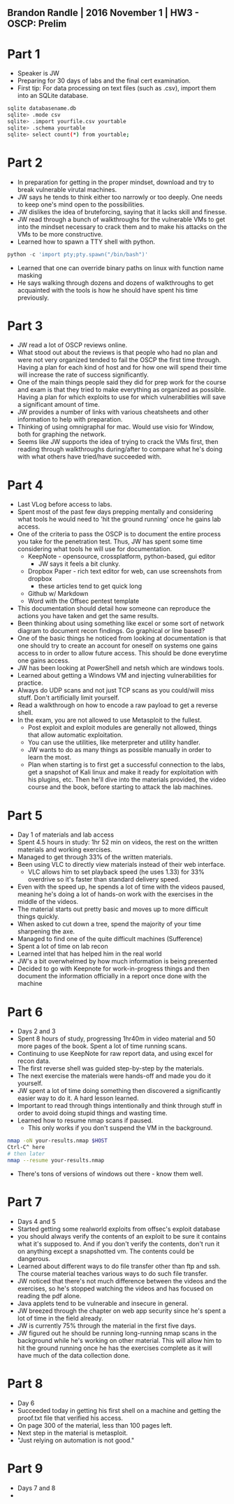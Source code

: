 ## Brandon Randle | 2016 November 1 | HW3 - OSCP: Prelim

# Part 1
* Speaker is JW
* Preparing for 30 days of labs and the final cert examination.
* First tip: For data processing on text files (such as .csv), import them
into an SQLite database.

```bash
sqlite databasename.db
sqlite> .mode csv
sqlite> .import yourfile.csv yourtable
sqlite> .schema yourtable
sqlite> select count(*) from yourtable;
```

# Part 2
* In preparation for getting in the proper mindset, download and try to break
vulnerable virutal machines.
* JW says he tends to think either too narrowly or too deeply. One needs
to keep one's mind open to the possibilities. 
* JW dislikes the idea of bruteforcing, saying that it lacks skill and
finesse.
* JW read through a bunch of walkthroughs for the vulnerable VMs to get
into the mindset necessary to crack them and to make his attacks on the VMs to
be more constructive.
* Learned how to spawn a TTY shell with python.
```python
python -c 'import pty;pty.spawn("/bin/bash")'
```
* Learned that one can override binary paths on linux with function name
masking
* He says walking through dozens and dozens of walkthroughs to get acquainted
with the tools is how he should have spent his time previously.

# Part 3
* JW read a lot of OSCP reviews online.
* What stood out about the reviews is that people who had no plan and were not
very organized tended to fail the OSCP the first time through. Having a plan
for each kind of host and for how one will spend their time will increase the
rate of success significantly.
* One of the main things people said they did for prep work for the course and
exam is that they tried to make everything as organized as possible. Having a
plan for which exploits to use for which vulnerabilities will save a 
significant amount of time.
* JW provides a number of links with various cheatsheets and other information
to help with preparation.
* Thinking of using omnigraphal for mac. Would use visio for Window, both for
graphing the network.
* Seems like JW supports the idea of trying to crack the VMs first, then 
reading through walkthroughs during/after to compare what he's doing with
what others have tried/have succeeded with.

# Part 4
* Last VLog before access to labs.
* Spent most of the past few days prepping mentally and considering what tools
he would need to 'hit the ground running' once he gains lab access.  
* One of the criteria to pass the OSCP is to document the entire process you
take for the penetration test. Thus, JW has spent some time considering what
tools he will use for documentation.
  * KeepNote - opensource, crossplatform, python-based, gui editor
    * JW says it feels a bit clunky.
  * Dropbox Paper - rich text editor for web, can use screenshots from dropbox
    * these articles tend to get quick long
  * Github w/ Markdown
  * Word with the Offsec pentest template
* This documentation should detail how someone can reproduce the actions you 
have taken and get the same results.
* Been thinking about using something like excel or some sort of network 
diagram to document recon findings. Go graphical or line based?
* One of the basic things he noticed from looking at documentation is that one
should try to create an account for oneself on systems one gains access to in
order to allow future access. This should be done everytime one gains access.
* JW has been looking at PowerShell and netsh which are windows tools.
* Learned about getting a Windows VM and injecting vulnerabilities for
practice.
* Always do UDP scans and not just TCP scans as you could/will miss stuff.
Don't artificially limit yourself.
* Read a walkthrough on how to encode a raw payload to get a reverse shell. 
* In the exam, you are not allowed to use Metasploit to the fullest.
  * Post exploit and exploit modules are generally not allowed, things that
allow automatic exploitation.
  * You can use the utilities, like meterpreter and utility handler.
  * JW wants to do as many things as possible manually in order to learn the
most.
  * Plan when starting is to first get a successful connection to the labs,
get a snapshot of Kali linux and make it ready for exploitation with his
plugins, etc. Then he'll dive into the materials provided, the video course
and the book, before starting to attack the lab machines.

# Part 5
* Day 1 of materials and lab access
* Spent 4.5 hours in study: 1hr 52 min on videos, the rest on the written
materials and working exercises. 
* Managed to get through 33% of the written materials.
* Been using VLC to directly view materials instead of their web interface.
  * VLC allows him to set playback speed (he uses 1.33) for 33% overdrive so
it's faster than standard delivery speed.
* Even with the speed up, he spends a lot of time with the videos paused, 
meaning he's doing a lot of hands-on work with the exercises in the middle of
the videos. 
* The material starts out pretty basic and moves up to more difficult things
quickly.
* When asked to cut down a tree, spend the majority of your time sharpening
the axe.
* Managed to find one of the quite difficult machines (Sufference) 
* Spent a lot of time on lab recon
* Learned intel that has helped him in the real world
* JW's a bit overwhelmed by how much information is being presented
* Decided to go with Keepnote for work-in-progress things and then document the
information officially in a report once done with the machine

# Part 6
* Days 2 and 3
* Spent 8 hours of study, progressing 1hr40m in video material and 50 more
pages of the book. Spent a lot of time running scans.
* Continuing to use KeepNote for raw report data, and using excel for recon 
data. 
* The first reverse shell was guided step-by-step by the materials.
* The next exercise the materials were hands-off and made you do it yourself. 
* JW spent a lot of time doing something then discovered a significantly
easier way to do it. A hard lesson learned.
* Important to read through things intentionally and think through stuff in
order to avoid doing stupid things and wasting time.
* Learned how to resume nmap scans if paused.
  * This only works if you don't suspend the VM in the background.
```bash
nmap -oN your-results.nmap $HOST
Ctrl-C^ here
# then later
nmap --resume your-results.nmap
```
* There's tons of versions of windows out there - know them well. 

# Part 7
* Days 4 and 5
* Started getting some realworld exploits from offsec's exploit database 
* you should always verify the contents of an exploit to be sure it contains
what it's supposed to. And if you don't verify the contents, don't run it on 
anything except a snapshotted vm. The contents could be dangerous.
* Learned about different ways to do file transfer other than ftp and ssh.
The course material teaches various ways to do such file transfer.
* JW noticed that there's not much difference between the videos and the
exercises, so he's stopped watching the videos and has focused on reading the
pdf alone. 
* Java applets tend to be vulnerable and insecure in general.
* JW breezed through the chapter on web app security since he's spent a lot of
time in the field already. 
* JW is currently 75% through the material in the first five days.
* JW figured out he should be running long-running nmap scans in the 
background while he's working on other material. This will allow him to hit
the ground running once he has the exercises complete as it will have much of
the data collection done.

# Part 8
* Day 6
* Succeeded today in getting his first shell on a machine and getting the
proof.txt file that verified his access.
* On page 300 of the material, less than 100 pages left. 
* Next step in the material is metasploit. 
* "Just relying on automation is not good."

# Part 9
* Days 7 and 8
* 
